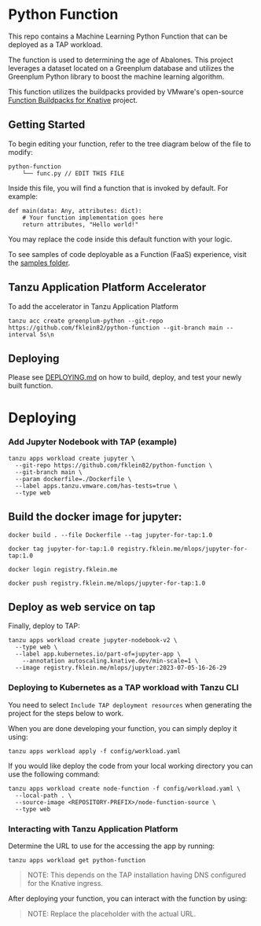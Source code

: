 # Python Function

This repo contains a Machine Learning Python Function that can be deployed as a TAP workload.

The function is used to determining the age of Abalones. This project leverages a dataset located on a Greenplum database and utilizes the Greenplum Python library to boost the machine learning algorithm.

This function utilizes the buildpacks provided by VMware's open-source [Function Buildpacks for Knative](https://github.com/vmware-tanzu/function-buildpacks-for-knative) project.

## Getting Started

To begin editing your function, refer to the tree diagram below of the file to modify:

```
python-function
    └── func.py // EDIT THIS FILE
```

Inside this file, you will find a function that is invoked by default. For example:

```
def main(data: Any, attributes: dict):
    # Your function implementation goes here
    return attributes, "Hello world!"
```

You may replace the code inside this default function with your logic.

To see samples of code deployable as a Function (FaaS) experience, visit the [samples folder](https://github.com/vmware-tanzu/function-buildpacks-for-knative/tree/main/samples/python).

## Tanzu Application Platform Accelerator

To add the accelerator in Tanzu Application Platform

~~~
tanzu acc create greenplum-python --git-repo https://github.com/fklein82/python-function --git-branch main --interval 5s\n
~~~

## Deploying

Please see [DEPLOYING.md](DEPLOYING.md) on how to build, deploy, and test your newly built function.
# Deploying

### Add Jupyter Nodebook with TAP (example)

~~~
tanzu apps workload create jupyter \
  --git-repo https://github.com/fklein82/python-function \
  --git-branch main \
  --param dockerfile=./Dockerfile \
  --label apps.tanzu.vmware.com/has-tests=true \
  --type web
~~~

## Build the docker image for jupyter:
~~~
docker build . --file Dockerfile --tag jupyter-for-tap:1.0

docker tag jupyter-for-tap:1.0 registry.fklein.me/mlops/jupyter-for-tap:1.0

docker login registry.fklein.me

docker push registry.fklein.me/mlops/jupyter-for-tap:1.0
~~~

## Deploy as web service on tap
Finally, deploy to TAP:

~~~
tanzu apps workload create jupyter-nodebook-v2 \
  --type web \
  --label app.kubernetes.io/part-of=jupyter-app \
    --annotation autoscaling.knative.dev/min-scale=1 \
  --image registry.fklein.me/mlops/jupyter:2023-07-05-16-26-29
~~~

### Deploying to Kubernetes as a TAP workload with Tanzu CLI

You need to select `Include TAP deployment resources` when generating the project for the steps below to work.

When you are done developing your function, you can simply deploy it using:

```
tanzu apps workload apply -f config/workload.yaml
```

If you would like deploy the code from your local working directory you can use the following command:

```
tanzu apps workload create node-function -f config/workload.yaml \
  --local-path . \
  --source-image <REPOSITORY-PREFIX>/node-function-source \
  --type web
```

### Interacting with Tanzu Application Platform

Determine the URL to use for the accessing the app by running:

```
tanzu apps workload get python-function
```

> NOTE: This depends on the TAP installation having DNS configured for the Knative ingress.

After deploying your function, you can interact with the function by using:

> NOTE: Replace the <URL> placeholder with the actual URL.

